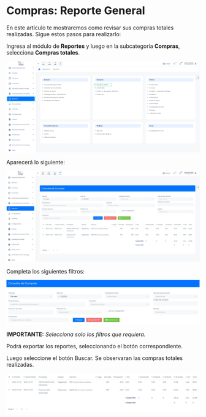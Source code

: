 # Compras: Reporte General

En este artículo te mostraremos como revisar sus compras totales realizadas. Sigue estos pasos para realizarlo:

Ingresa al módulo de **Reportes** y luego en la subcategoría **Compras**, selecciona **Compras totales**.

![Alt text](img/Compras_reporte_general_01.jpg)

Aparecerá lo siguiente:

![Alt text](img/Compras_reporte_general_02.jpg)

Completa los siguientes filtros:

![Alt text](img/Compras_reporte_general_03.jpg)

**IMPORTANTE:**
_Selecciona solo los filtros que requiera._

Podrá exportar los reportes, seleccionando el botón correspondiente.

Luego seleccione el botón Buscar. Se observaran las compras totales realizadas.

![Alt text](img/Compras_reporte_general_04.jpg)